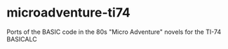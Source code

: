 # microadventure-ti74
Ports of the BASIC code in the 80s "Micro Adventure" novels for the TI-74 BASICALC
